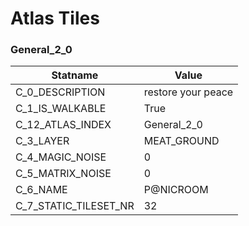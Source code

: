 

# Atlas Tiles





### General_2_0
| Statname | Value | 
|  --  |  --  | 
| C_0_DESCRIPTION | restore your peace | 
| C_1_IS_WALKABLE | True | 
| C_12_ATLAS_INDEX | General_2_0 | 
| C_3_LAYER | MEAT_GROUND | 
| C_4_MAGIC_NOISE | 0 | 
| C_5_MATRIX_NOISE | 0 | 
| C_6_NAME | P@NICROOM | 
| C_7_STATIC_TILESET_NR | 32 | 

